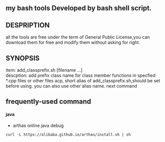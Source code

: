 ## my bash tools Developed by bash shell script.
## DESPRIPTION
all the tools are free under the term of General Public License,you 
can download them for free and modify them without asking for right.
## SYNOPSIS
item:       add_classprefix.sh [filename ...]	
descption:  add prefix class name for class member functions in specfied  *.cpp files or other files acp, short alias of add_classprefix.sh,should be set before using. you can also use other alias name.
next command

## frequently-used command


#### java
- arthas online java debug
```
curl -L https://alibaba.github.io/arthas/install.sh | sh
```
